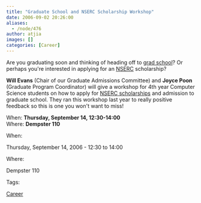 ```yaml
---
title: "Graduate School and NSERC Scholarship Workshop"
date: 2006-09-02 20:26:00
aliases:
  - /node/476
author: atjia
images: []
categories: [Career]
---
```


Are you graduating soon and thinking of heading off to [grad school](http://www.phdcomics.com/)? Or perhaps you're interested in applying for an [NSERC](http://www.nserc-crsng.gc.ca/) scholarship?

**Will Evans** (Chair of our Graduate Admissions Committee) and **Joyce Poon** (Graduate Program Coordinator) will give a workshop for 4th year Computer Science students on how to apply for [NSERC scholarships](http://www.nserc-crsng.gc.ca/sf_e.asp?nav=sfnav&lbi=pg) and admission to graduate school. They ran this workshop last year to really positive feedback so this is one you won't want to miss!

When: **Thursday, September 14, 12:30-14:00** \
Where: **Dempster 110**

When: 

Thursday, September 14, 2006 - 12:30 to 14:00

Where: 

Dempster 110

Tags: 

[Career](/career)

